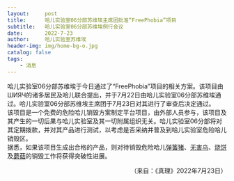 ```yaml
---
layout:     post
title:      哈儿实验室06分部苏维埃主席团批准“FreePhobia”项目
subtitle:   哈儿实验室06分部苏维埃例行会议
date:       2022-7-23
author:     哈儿实验室苏维埃
header-img: img/home-bg-o.jpg
catalog: false
tags:
    - 消息
---
```


哈儿实验室06分部苏维埃于今日通过了“FreePhobia”项目的相关方案。该项目由ШИЯЧ的诸多居民及哈儿联合提出，并于7月22日由哈儿实验室06分部苏维埃通过。哈儿实验室06分部苏维埃主席团于7月23日对其进行了审查后决定通过。  
该项目是一个免费的危险哈儿销毁方案制定平台项目，由外部人员参与，该项目及其产生的一切后果与哈儿实验室及其一切附属组织无关。哈儿实验室06分部将对其定期拨款，并对其产品进行测试，以考虑是否采纳并普及到哈儿实验室危险哈儿销毁区。  
据悉，如果该项目生成出合格的产品，则对待销毁危险哈儿[弹簧猪](https://khayer.cn/hluhd/index.html?haer=76)、[无害鸟](https://khayer.cn/hluhd/index.html?haer=77)、[烧饼](https://khayer.cn/hluhd/index.html?haer=79)及[蘑菇](https://khayer.cn/hluhd/index.html?haer=80)的销毁工作将获得突破性进展。  
<div style="text-align: right">（来自：《真理》2022年7月23日）</div>